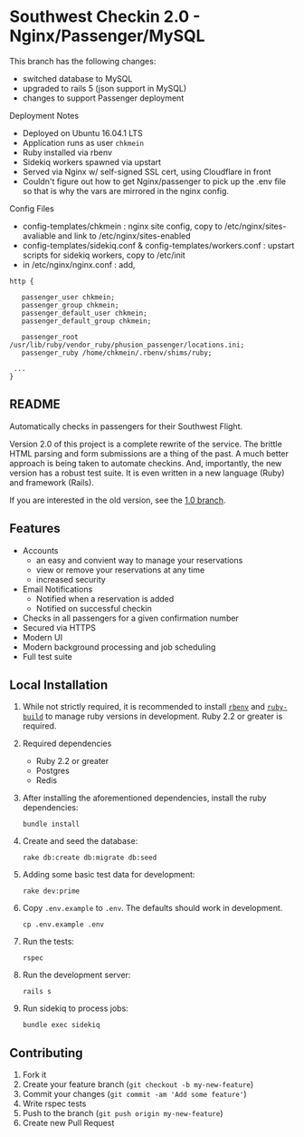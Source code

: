 # Southwest Checkin 2.0 - Nginx/Passenger/MySQL

This branch has the following changes:
  - switched database to MySQL
  - upgraded to rails 5 (json support in MySQL)
  - changes to support Passenger deployment
  
Deployment Notes
 - Deployed on Ubuntu 16.04.1 LTS
 - Application runs as user `chkmein`
 - Ruby installed via rbenv
 - Sidekiq workers spawned via upstart
 - Served via Nginx w/ self-signed SSL cert, using Cloudflare in front
 - Couldn't figure out how to get Nginx/passenger to pick up the .env file so that is why the vars are mirrored in the nginx config.
 
Config Files
 - config-templates/chkmein : nginx site config, copy to /etc/nginx/sites-avaliable and link to /etc/nginx/sites-enabled
 - config-templates/sidekiq.conf & config-templates/workers.conf : upstart scripts for sidekiq workers, copy to /etc/init
 - in /etc/nginx/nginx.conf : add, 
 ```
http {

	passenger_user chkmein;
	passenger_group chkmein;
	passenger_default_user chkmein;
	passenger_default_group chkmein;

	passenger_root /usr/lib/ruby/vendor_ruby/phusion_passenger/locations.ini;
	passenger_ruby /home/chkmein/.rbenv/shims/ruby;
  
  ...
} 
```


## README

Automatically checks in passengers for their Southwest Flight.

Version 2.0 of this project is a complete rewrite of the service. The brittle HTML parsing and form submissions are a thing of the past. A much better approach is being taken to automate checkins. And, importantly, the new version has a robust test suite. It is even written in a new language (Ruby) and framework (Rails).

If you are interested in the old version, see the [1.0 branch](https://github.com/aortbals/southwest-checkin/tree/1.0).

## Features

- Accounts
    - an easy and convient way to manage your reservations
    - view or remove your reservations at any time
    - increased security
- Email Notifications
    - Notified when a reservation is added
    - Notified on successful checkin
- Checks in all passengers for a given confirmation number
- Secured via HTTPS
- Modern UI
- Modern background processing and job scheduling
- Full test suite


## Local Installation

1. While not strictly required, it is recommended to install [`rbenv`](https://github.com/sstephenson/rbenv) and [`ruby-build`](https://github.com/sstephenson/ruby-build) to manage ruby versions in development. Ruby 2.2 or greater is required.

2. Required dependencies

    - Ruby 2.2 or greater
    - Postgres
    - Redis

3. After installing the aforementioned dependencies, install the ruby dependencies:

    ```shell
    bundle install
    ```

4. Create and seed the database:

    ```shell
    rake db:create db:migrate db:seed
    ```

5. Adding some basic test data for development:

    ```shell
    rake dev:prime
    ```

6. Copy `.env.example` to `.env`. The defaults should work in development.

    ```shell
    cp .env.example .env
    ```
7. Run the tests:

    ```shell
    rspec
    ```

8. Run the development server:

    ```
    rails s
    ```

9. Run sidekiq to process jobs:

    ```
    bundle exec sidekiq
    ```

## Contributing

1. Fork it
2. Create your feature branch (`git checkout -b my-new-feature`)
3. Commit your changes (`git commit -am 'Add some feature'`)
4. Write rspec tests
5. Push to the branch (`git push origin my-new-feature`)
6. Create new Pull Request
